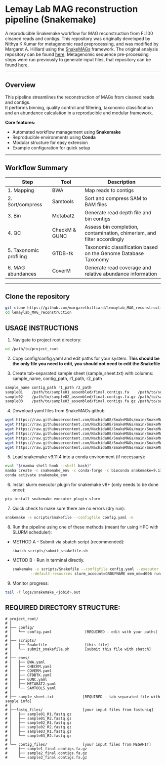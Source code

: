 # Lemay Lab MAG reconstruction pipeline (Snakemake)

A reproducible Snakemake workflow for MAG reconstruction from FL100 cleaned reads and contigs. 
This repository was originally developed by Nithya K Kumar for metagenomic read preprocessing, and was modified by Margaret A. Hilliard using the [SnakeMAGs](https://github.com/Nachida08/SnakeMAGs) framework.
The original analysis repository can be found [here](https://github.com/margarethilliard/VB12-analysis).
Metagenomic sequence pre-processing steps were run previously to generate input files, that repository can be found [here](https://github.com/dglemay/ARG_metagenome).

---

## Overview
This pipeline streamlines the reconstruction of MAGs from cleaned reads and contigs.  
It performs binning, quality control and filtering, taxonomic classification and an abundance calculation in a reproducible and modular framework.

**Core features:**
- Automated workflow management using **Snakemake**
- Reproducible environments using **Conda**
- Modular structure for easy extension
- Example configuration for quick setup

---

##  Workflow Summary

| Step | Tool | Description |
|------|------|--------------|
| 1. Mapping | BWA | Map reads to contigs |
| 2. Sort/compress | Samtools | Sort and compress SAM to BAM files |
| 3. Bin | Metabat2 | Generate read depth file and bin contigs |
| 4. QC | CheckM & GUNC | Assess bin completion, contamination, chimerism, and filter accordingly |
| 5. Taxonomic profiling | GTDB-tk | Taxonomic classification based on the Genome Database Taxonomy |
| 6. MAG abundances | CoverM | Generate read coverage and relative abundance information |

---

## Clone the repository
```bash
git clone https://github.com/margarethilliard/lemaylab_MAG_reconstruction
cd lemaylab_MAG_reconstruction
```


 USAGE INSTRUCTIONS
 ------------------
1.   Navigate to project root directory:
```bash
cd /path/to/project_root
```
 
2. Copy config/config.yaml and edit paths for your system. **This should be the only file you need to edit, you should not need to edit the Snakefile**

3. Create tab-separated sample sheet (sample_sheet.txt) with columns: sample_name, contig_path, r1_path, r2_path
```bash
sample_name	contig_path	r1_path	r2_path
sample01	/path/to/sample01_assembled/final.contigs.fa	/path/to/sample01_R1_dup.fastq.gz	/path/to/sample01_R2_dup.fastq.gz
sample02	/path/to/sample02_assembled/final.contigs.fa.gz	/path/to/sample02_R1_dup.fastq.gz	/path/to/sample02_R2_dup.fastq.gz
sample03	/path/to/sample03_assembled/final.contigs.fa.gz	/path/to/sample03_R1_dup.fastq.gz	/path/to/sample03_R2_dup.fastq.gz
```

4. Download yaml files from SnakeMAGs github
```bash
wget https://raw.githubusercontent.com/Nachida08/SnakeMAGs/main/SnakeMAGs_conda_env/BWA.yaml -O envs/BWA.yaml
wget https://raw.githubusercontent.com/Nachida08/SnakeMAGs/main/SnakeMAGs_conda_env/BWA.yaml -O envs/CHECKM.yaml
wget https://raw.githubusercontent.com/Nachida08/SnakeMAGs/main/SnakeMAGs_conda_env/BWA.yaml -O envs/COVERM.yaml
wget https://raw.githubusercontent.com/Nachida08/SnakeMAGs/main/SnakeMAGs_conda_env/BWA.yaml -O envs/GTDBTK.yaml
wget https://raw.githubusercontent.com/Nachida08/SnakeMAGs/main/SnakeMAGs_conda_env/BWA.yaml -O envs/GUNC.yaml
wget https://raw.githubusercontent.com/Nachida08/SnakeMAGs/main/SnakeMAGs_conda_env/BWA.yaml -O envs/METABAT2.yaml
wget https://raw.githubusercontent.com/Nachida08/SnakeMAGs/main/SnakeMAGs_conda_env/BWA.yaml -O envs/SAMTOOLS.yaml
```

5. Load snakemake v9.11.4 into a conda environment (if necessary):
```bash
eval "$(mamba shell hook --shell bash)"
mamba create -n snakemake_env -c conda-forge -c bioconda snakemake=9.11.4
conda activate snakemake_env
```

 6. Install slurm executor plugin for snakemake v8+ (only needs to be done once):
 ```bash
pip install snakemake-executor-plugin-slurm
```

 7. Quick check to make sure there are no errors (dry run):
```bash
snakemake -s scripts/Snakefile --configfile config.yaml -n
```

8. Run the pipeline using one of these methods (meant for using HPC with SLURM scheduler):
* METHOD A - Submit via sbatch script (recommended):
    ```
    sbatch scripts/submit_snakefile.sh
    ````

* METOD B - Run in terminal directly. 
    ```bash
    snakemake -s scripts/Snakefile --configfile config.yaml --executor slurm --jobs 20 --use-conda \
            --default-resources slurm_account=GROUPNAME mem_mb=4096 runtime=600
    ```

9. Monitor progress:
```bash
tail -f logs/snakemake_<jobid>.out
```

 REQUIRED DIRECTORY STRUCTURE:
-----------------------
```
# project_root/
# │
# ├── config/
# │   └── config.yaml               [REQUIRED - edit with your paths]
# │
# ├── scripts/
# │   ├── Snakefile                 [this file]
# │   └── submit_snakefile.sh       [submit this file with sbatch]
# │
# ├── envs/
# │   ├── BWA.yaml              
# │   ├── CHECKM.yaml   
# │   ├── COVERM.yaml                
# │   ├── GTDBTK.yaml
# │   ├── GUNC.yaml  
# │   ├── METABAT2.yaml        
# │	  └── SAMTOOLS.yaml 
# │	
# ├── sample_sheet.txt             [REQUIRED - tab-separated file with sample info]
# │
# ├──fastq_files/                  [your input files from fastuniq]
# │   ├── sample01_R1.fastq.gz
# │   ├── sample01_R2.fastq.gz
# │   ├── sample02_R1.fastq.gz
# │   ├── sample02_R2.fastq.gz
# │   ├── sample03_R1.fastq.gz
# │   └── sample03_R2.fastq.gz	
# │
# └── contig_files/                [your input files from MEGAHIT]
#     ├── sample1_final.contigs.fa.gz
#     ├── sample2_final.contigs.fa.gz
#     └── sample3_final.contigs.fa.gz
```
